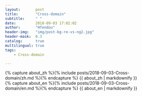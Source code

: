 ```yaml
---
layout:       post
title:        "Cross-domain"
subtitle:     " "
date:         2018-09-03 17:02:02
author:       "Hfendou"
header-img:   "img/post-bg-re-vs-ng2.jpg"
header-mask:  0.3
catalog:      true
multilingual: true
tags:
    - Cross-domain
          
---
```


<!-- Chinese Version -->
<div class="zh post-container">
    {% capture about_zh %}{% include posts/2018-09-03-Cross-domain/zh.md %}{% endcapture %}
    {{ about_zh | markdownify }}
</div>

<!-- English Version -->
<div class="en post-container">
    {% capture about_en %}{% include posts/2018-09-03-Cross-domain/en.md %}{% endcapture %}
    {{ about_en | markdownify }}
</div>